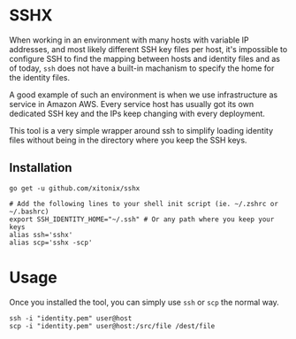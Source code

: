 # SSHX

When working in an environment with many hosts with variable IP addresses, and most likely different SSH key files per host, it's impossible to configure SSH to find the mapping between hosts and identity files and as of today, `ssh` does not have a built-in machanism to specify the home for the identity files. 

A good example of such an environment is when we use infrastructure as service in Amazon AWS. Every service host has usually got its own dedicated SSH key and the IPs keep changing with every deployment. 

This tool is a very simple wrapper around ssh to simplify loading identity files without being in the directory where you keep the SSH keys.

## Installation



```shell
go get -u github.com/xitonix/sshx

# Add the following lines to your shell init script (ie. ~/.zshrc or ~/.bashrc)
export SSH_IDENTITY_HOME="~/.ssh" # Or any path where you keep your keys
alias ssh='sshx'
alias scp='sshx -scp'
```

# Usage

Once you installed the tool, you can simply use `ssh` or `scp` the normal way.

```shell
ssh -i "identity.pem" user@host
scp -i "identity.pem" user@host:/src/file /dest/file
```
